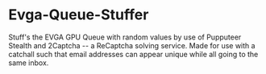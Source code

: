 # Evga-Queue-Stuffer

Stuff's the EVGA GPU Queue with random values by use of Pupputeer Stealth and 2Captcha -- a ReCaptcha solving service. Made for use with a catchall such that email addresses can appear unique while all going to the same inbox. 
